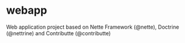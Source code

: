 # webapp
Web application project based on Nette Framework (@nette), Doctrine (@nettrine) and Contributte (@contributte)
